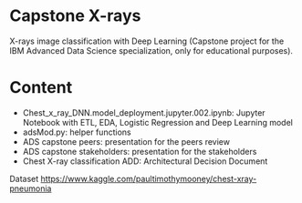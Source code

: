 # Capstone X-rays
X-rays image classification with Deep Learning (Capstone project for the IBM Advanced Data Science specialization, only for educational purposes). 

# Content
- Chest_x_ray_DNN.model_deployment.jupyter.002.ipynb: Jupyter Notebook with ETL, EDA, Logistic Regression and Deep Learning model
- adsMod.py: helper functions
- ADS capstone peers: presentation for the peers review
- ADS capstone stakeholders: presentation for the stakeholders
- Chest X-ray classification ADD: Architectural Decision Document

Dataset https://www.kaggle.com/paultimothymooney/chest-xray-pneumonia
